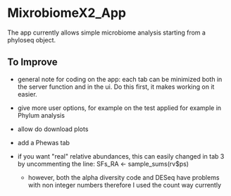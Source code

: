 # MixrobiomeX2_App

The app currently allows simple microbiome analysis starting from a phyloseq object.


## To Improve

- general note for coding on the app: each tab can be minimized both in the server function and in the ui. Do this first, it makes working on it easier.


- give more user options, for example on the test applied for example in Phylum analysis
- allow do download plots
- add a Phewas tab
- if you want "real" relative abundances, this can easily changed in tab 3 by uncommenting the line: SFs_RA <- sample_sums(rv$ps)
    - however, both the alpha diversity code and DESeq have problems with non integer numbers therefore I used the count way currently
